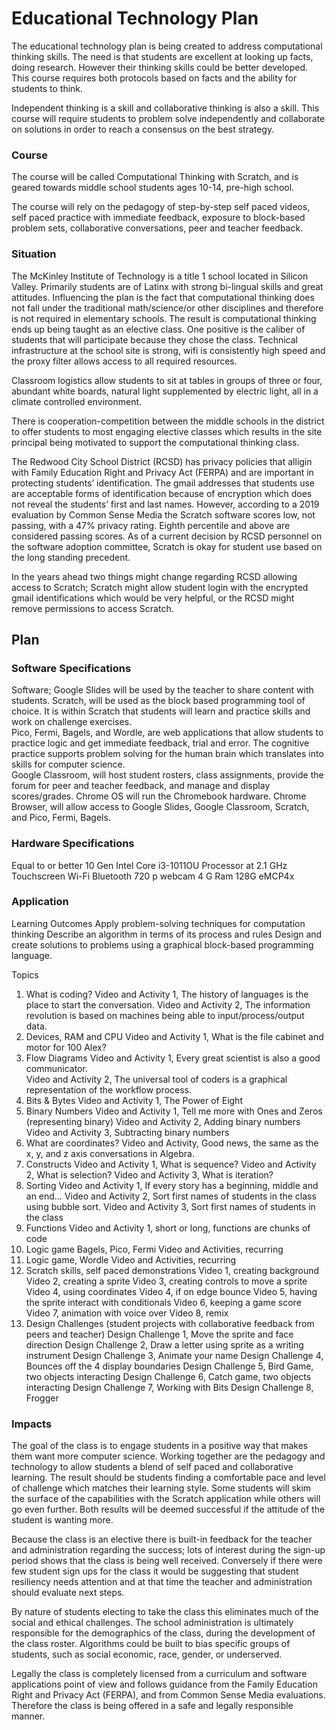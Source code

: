 # Educational Technology Plan

The educational technology plan is being created to address computational thinking skills. The need is that students are excellent at looking up facts, doing research.  However their thinking skills could be better developed.  This course requires both protocols based on facts and the ability for students to think. 

Independent thinking is a skill and collaborative thinking is also a skill.  This course will require students to problem solve independently and collaborate on solutions in order to reach a consensus on the best strategy.  


### Course

The course will be called Computational Thinking with Scratch, and is geared towards middle school students ages 10-14, pre-high school. 

The course will rely on the pedagogy of step-by-step self paced videos, self paced practice with immediate feedback, exposure to block-based problem sets, collaborative conversations, peer and teacher feedback.   

 
### Situation

The McKinley Institute of Technology is a title 1 school located in Silicon Valley. Primarily students are of Latinx with strong bi-lingual skills and great attitudes. Influencing the plan is the fact that computational thinking does not fall under the traditional math/science/or other disciplines and therefore is not required in elementary schools. The result is computational thinking ends up being taught as an elective class.  One positive is the caliber of students that will participate because they chose the class.  Technical infrastructure at the school site is strong, wifi is consistently high speed and the proxy filter allows access to all required resources.

Classroom logistics allow students to sit at tables in groups of three or four, abundant white boards, natural light supplemented by electric light, all in a climate controlled environment.    

There is cooperation-competition between the middle schools in the district to offer students to most engaging elective classes which results in the site principal being motivated to support the computational thinking class.   

The Redwood City School District (RCSD) has privacy policies that alligin with Family Education Right and Privacy Act (FERPA) and are important in protecting students’ identification.  The gmail addresses that students use are acceptable forms of identification because of encryption which does not reveal the students’ first and last names.  However, according to a 2019 evaluation by Common Sense Media the Scratch software scores low, not passing, with a 47% privacy rating.  Eighth percentile and above are considered passing scores.  As of a current decision by RCSD personnel on the software adoption committee, Scratch is okay for student use based on the long standing precedent.  

In the years ahead two things might change regarding RCSD allowing access to Scratch; Scratch might allow student login with the encrypted gmail identifications which would be very helpful, or the RCSD might remove permissions to access Scratch.    

## Plan

### Software Specifications

Software;
Google Slides will be used by the teacher to share content with students. 
Scratch, will be used as the block based programming tool of choice.  It is within Scratch that students will learn and practice skills and work on challenge exercises.  
Pico, Fermi, Bagels, and Wordle, are web applications that allow students to practice logic and get immediate feedback, trial and error.  The cognitive practice supports problem solving for the human brain which translates into skills for computer science.  
Google Classroom, will host student rosters, class assignments, provide the forum for peer and teacher feedback, and manage and display scores/grades.
Chrome OS will run the Chromebook hardware.
Chrome Browser, will allow access to Google Slides, Google Classroom, Scratch, and Pico, Fermi, Bagels.   


### Hardware Specifications

Equal to or better
10 Gen Intel Core i3-1011OU Processor at 2.1 GHz
Touchscreen
Wi-Fi
Bluetooth
720 p webcam
4 G Ram
128G eMCP4x

### Application

Learning Outcomes
Apply problem-solving techniques for computation thinking
Describe an algorithm in terms of its process and rules
Design and create solutions to problems using a graphical block-based programming language.

Topics
1. What is coding? 
Video and Activity 1, The history of languages is the place to start the conversation. 
Video and Activity 2, The information revolution is based on machines being able to input/process/output data. 
2. Devices, RAM and CPU
Video and Activity 1, What is the file cabinet and motor for 100 Alex?
3. Flow Diagrams
Video and Activity 1,  Every great scientist is also a good communicator.  
Video and Activity 2, The universal tool of coders is a graphical representation of the workflow process.  
4. Bits & Bytes
Video and Activity 1, The Power of Eight
5. Binary Numbers
Video and Activity 1, Tell me more with Ones and Zeros (representing binary)
Video and Activity 2, Adding binary numbers
Video and Activity 3, Subtracting binary numbers
6. What are coordinates?
Video and Activity, Good news, the same as the x,  y, and z axis conversations in Algebra.
7. Constructs
Video and Activity 1, What is sequence?
Video and Activity 2, What is selection?
Video and Activity 3, What is iteration? 
8. Sorting
Video and Activity 1, If every story has a beginning, middle and an end…
Video and Activity 2, Sort first names of students in the class using bubble sort. 
Video and Activity 3, Sort first names of students in the class 
9. Functions
Video and Activity 1, short or long, functions are chunks of code
10. Logic game Bagels, Pico, Fermi
Video and Activities, recurring
11. Logic game, Wordle
Video and Activities, recurring 
12. Scratch skills, self paced demonstrations
Video 1, creating background
Video 2, creating a sprite
Video 3, creating controls to move a sprite
Video 4, using coordinates
Video 4, if on edge bounce
Video 5, having the sprite interact with conditionals
Video 6, keeping a game score
Video 7, animation with voice over
Video 8, remix
13. Design Challenges (student projects with collaborative feedback from peers and teacher)
Design Challenge 1, Move the sprite and face direction 
Design Challenge 2, Draw a letter using sprite as a writing instrument
Design Challenge 3, Animate your name
Design Challenge 4, Bounces off the 4 display boundaries 
Design Challenge 5, Bird Game, two objects interacting
Design Challenge 6, Catch game, two objects interacting
Design Challenge 7, Working with Bits
Design Challenge 8, Frogger


### Impacts

The goal of the class is to engage students in a positive way that makes them want more computer science.  Working together are the pedagogy and technology to allow students a blend of self paced and collaborative learning.  The result should be students finding a comfortable pace and level of challenge which matches their learning style.  Some students will skim the surface of the capabilities with the Scratch application while others will go even further.  Both results will be deemed successful if the attitude of the student is wanting more.

Because the class is an elective there is built-in feedback for the teacher and administration regarding the success; lots of interest during the sign-up period shows that the class is being well received.  Conversely if there were few student sign ups for the class it would be suggesting that student resiliency needs attention and at that time the teacher and administration should evaluate next steps.  

By nature of students electing to take the class this eliminates much of the social and ethical challenges. The school administration is ultimately responsible for the demographics of the class, during the development of the class roster.  Algorithms could be built to bias specific groups of students, such as social economic, race, gender, or underserved.  

Legally the class is completely licensed from a curriculum and software applications point of view and follows guidance from the Family Education Right and Privacy Act (FERPA), and from Common Sense Media evaluations.  Therefore the class is being offered in a safe and legally responsible manner.    
